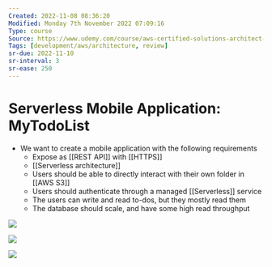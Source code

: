 ```yaml
---
Created: 2022-11-08 08:36:20
Modified: Monday 7th November 2022 07:09:16
Type: course
Source: https://www.udemy.com/course/aws-certified-solutions-architect-associate-saa-c01/?xref=E0Aed11STH4LPUQvCz0GJFABTmM=
Tags: [development/aws/architecture, review]
sr-due: 2022-11-10
sr-interval: 3
sr-ease: 250
---
```


# Serverless Mobile Application: MyTodoList

- We want to create a mobile application with the following requirements
    - Expose as [[REST API]] with [[HTTPS]]
    - [[Serverless architecture]]
    - Users should be able to directly interact with their own folder in [[AWS S3]]
    - Users should authenticate through a managed [[Serverless]] service
    - The users can write and read to-dos, but they mostly read them
    - The database should scale, and have some high read throughput

![](2020-01-01-12-16-31.png)

![](2020-01-01-12-17-04.png)

![](2020-01-01-12-17-29.png)